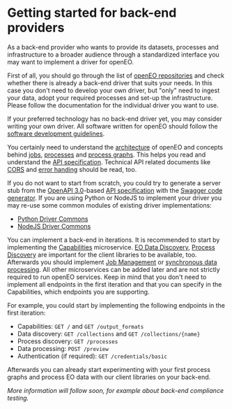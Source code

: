 # Getting started for back-end providers

As a back-end provider who wants to provide its datasets, processes and infrastructure to a broader audience through a standardized interface you may want to implement a driver for openEO.

First of all, you should go through the list of [openEO repositories](https://github.com/Open-EO) and check whether there is already a back-end driver that suits your needs. In this case you don't need to develop your own driver, but "only" need to ingest your data, adopt your required processes and set-up the infrastructure. Please follow the documentation for the individual driver you want to use.

If your preferred technology has no back-end driver yet, you may consider writing your own driver. All software written for openEO should follow the [software development guidelines](guidelines-software.md).

You certainly need to understand the [architecture](arch.md) of openEO and concepts behind [jobs](jobs.md), [processes](processes.md) and [process graphs](processgraphs.md). This helps you read and understand the [API specification](apireference.md). Technical API related documents like [CORS](cors.md) and [error handing](errors.md) should be read, too.

If you do not want to start from scratch, you could try to generate a server stub from the [OpenAPI 3.0](https://www.openapis.org/)-based [API specification](apireference.md) with the [Swagger code generator](https://github.com/swagger-api/swagger-codegen). If you are using Python or NodeJS to implement your driver you may re-use some common modules of existing driver implementations:

* [Python Driver Commons](https://github.com/Open-EO/openeo-python-driver)
* [NodeJS Driver Commons](https://github.com/Open-EO/openeo-nodejs-commons)

You can implement a back-end in iterations. It is recommended to start by implementing the [Capabilities](apireference.md#tag/Capabilities) microservice. [EO Data Discovery](apireference.md#tag/EO-Data-Discovery), [Process Discovery](apireference.md#tag/Process-Discovery) are important for the client libraries to be available, too. Afterwards you should implement [Job Management](apireference.md#tag/Job-Management) or [synchronous data processing](apireference.md#/paths/~1preview/post). All other microservices can be added later and are not strictly required to run openEO services. Keep in mind that you don't need to implement all endpoints in the first iteration and that you can specify in the Capabilities, which endpoints you are supporting.

For example, you could start by implementing the following endpoints in the first iteration:

* Capabilities: `GET /` and `GET /output_formats`
* Data discovery: `GET /collections` and `GET /collections/{name}`
* Process discovery: `GET /processes`
* Data processing: `POST /preview`
* Authentication (if required): `GET /credentials/basic`

Afterwards you can already start experimenting with your first process graphs and process EO data with our client libraries on your back-end.

*More information will follow soon, for example about back-end compliance testing.*